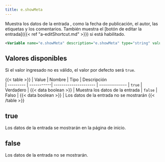 ```yaml
---
title: e.showMeta
---
```


Muestra los datos de la entrada , como la fecha de publicación, el autor, las etiquetas y los comentarios. También muestra el [botón de editar la entrada]({{< ref "a-editShortcut.md" >}}) si está habilitado.

```xml
<Variable name="e.showMeta" description="e.showMeta" type="string" value="true"/>
```

## Valores disponibles

Si el valor ingresado no es válido, el valor por defecto será `true`.

{{< table >}}
| Value     | Nombre     | Tipo                  | Descripción   
| --------- | -----------| --------------------- | --------------
| `true`    | Verdadero  | {{< data boolean >}}  | Muestra los datos de la entrada
| `false`   | Falso      | {{< data boolean >}}  | Los datos de la entrada no se mostrarán
{{< /table >}}

## true

Los datos de la entrada se mostrarán en la página de inicio.

## false

Los datos de la entrada no se mostrarán.
